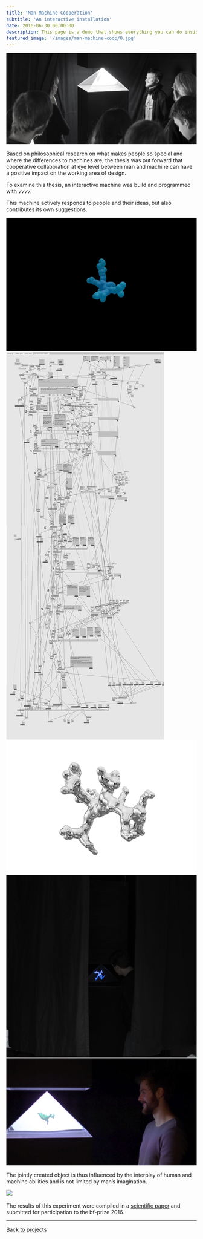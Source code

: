 ```yaml
---
title: 'Man Machine Cooperation'
subtitle: 'An interactive installation'
date: 2016-06-30 00:00:00
description: This page is a demo that shows everything you can do inside portfolio and blog posts.
featured_image: '/images/man-machine-coop/0.jpg'
---
```


![](/images/man-machine-coop/0_.jpg#full)

Based on philosophical research on what makes people so special and where the differences to machines are, the thesis was put forward that cooperative collaboration at eye level between man and machine can have a positive impact on the working area of design.

To examine this thesis, an interactive machine was build and programmed with *vvvv*.

This machine actively responds to people and their ideas, but also contributes  its own suggestions. 

<div class="gallery" data-columns="3">
	<img src="/images/man-machine-coop/growing.gif">
	<img src="/images/man-machine-coop/root.jpg">
	<img src="/images/man-machine-coop/file.jpg">
	<img src="/images/man-machine-coop/IMG_4954_1.jpg">
	<img src="/images/man-machine-coop/vlcsnap-.jpg">
</div>

The jointly created object is thus influenced by the interplay of human and machine abilities and is not limited by man’s imagination.


![](/images/man-machine-coop/01_b_.jpg)

The results of this experiment were compiled in a [scientific paper](https://www.academia.edu/33594517/Mensch-Maschinen_Kooperation) and submitted for participation to the bf-prize 2016.

---

<a href="/#"  class="button button--small">Back to projects</a>
